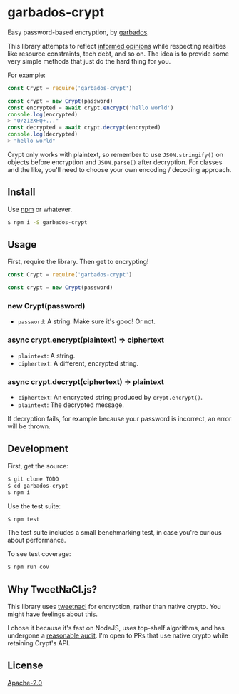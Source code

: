 # garbados-crypt

Easy password-based encryption, by [garbados](https://garbados.github.io/my-blog/).

This library attempts to reflect [informed opinions](https://latacora.micro.blog/2018/04/03/cryptographic-right-answers.html) while respecting realities like resource constraints, tech debt, and so on. The idea is to provide some very simple methods that just do the hard thing for you.

For example:

```javascript
const Crypt = require('garbados-crypt')

const crypt = new Crypt(password)
const encrypted = await crypt.encrypt('hello world')
console.log(encrypted)
> "O/z1zXHQ+..."
const decrypted = await crypt.decrypt(encrypted)
console.log(decrypted)
> "hello world"
```

Crypt only works with plaintext, so remember to use `JSON.stringify()` on objects before encryption and `JSON.parse()` after decryption. For classes and the like, you'll need to choose your own encoding / decoding approach.

## Install

Use [npm](https://www.npmjs.com/) or whatever.

```bash
$ npm i -S garbados-crypt
```

## Usage

First, require the library. Then get to encrypting!

```javascript
const Crypt = require('garbados-crypt')

const crypt = new Crypt(password)
```

### new Crypt(password)

- `password`: A string. Make sure it's good! Or not.

### async crypt.encrypt(plaintext) => ciphertext

- `plaintext`: A string.
- `ciphertext`: A different, encrypted string.

### async crypt.decrypt(ciphertext) => plaintext

- `ciphertext`: An encrypted string produced by `crypt.encrypt()`.
- `plaintext`: The decrypted message.

If decryption fails, for example because your password is incorrect, an error will be thrown.

## Development

First, get the source:

```bash
$ git clone TODO
$ cd garbados-crypt
$ npm i
```

Use the test suite:

```bash
$ npm test
```

The test suite includes a small benchmarking test, in case you're curious about performance.

To see test coverage:

```bash
$ npm run cov
```

## Why TweetNaCl.js?

This library uses [tweetnacl](https://www.npmjs.com/package/tweetnacl) for encryption, rather than native crypto. You might have feelings about this.

I chose it because it's fast on NodeJS, uses top-shelf algorithms, and has undergone a [reasonable audit](https://www.npmjs.com/package/tweetnacl#audits). I'm open to PRs that use native crypto while retaining Crypt's API.

## License

[Apache-2.0](https://www.apache.org/licenses/LICENSE-2.0)
